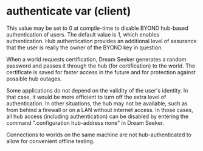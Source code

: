 # authenticate var (client)


This value may be set to 0 at compile-time to disable BYOND
hub-based authentication of users. The default value is 1, which enables
authentication. Hub authentication provides an additional level of
assurance that the user is really the owner of the BYOND key in
question. 

When a world requests certification, Dream Seeker
generates a random password and passes it through the hub (for
certification) to the world. The certificate is saved for faster access
in the future and for protection against possible hub outages.


Some applications do not depend on the validity of the user\'s
identity. In that case, it would be more efficient to turn off the extra
level of authentication. In other situations, the hub may not be
available, such as from behind a firewall or on a LAN without internet
access. In those cases, all hub access (including authentication) can be
disabled by entering the command ".configuration hub-address none" in
Dream Seeker. 

Connections to worlds on the same machine are not
hub-authenticated to allow for convenient offline testing.